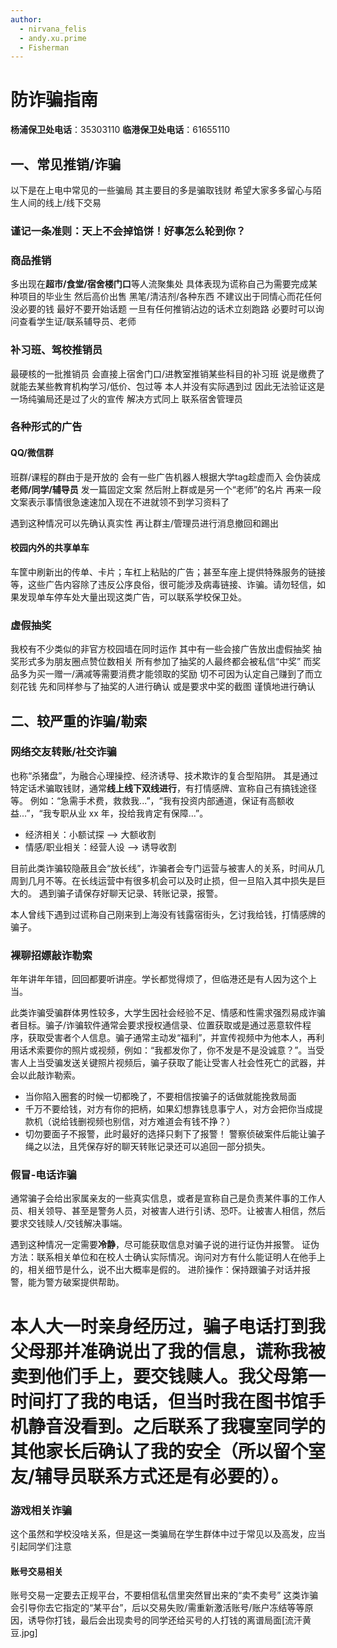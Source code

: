 ```yaml
---
author: 
  - nirvana_felis
  - andy.xu.prime
  - Fisherman
---
```


# 防诈骗指南

**杨浦保卫处电话**：35303110
**临港保卫处电话**：61655110

## 一、常见推销/诈骗

以下是在上电中常见的一些骗局 其主要目的多是骗取钱财 希望大家多多留心与陌生人间的线上/线下交易
### 谨记一条准则：**天上不会掉馅饼！好事怎么轮到你？**

### 商品推销

多出现在**超市/食堂/宿舍楼门口**等人流聚集处 具体表现为谎称自己为需要完成某种项目的毕业生  然后高价出售 黑笔/清洁剂/各种东西 
不建议出于同情心而花任何没必要的钱 最好不要开始话题 一旦有任何推销沾边的话术立刻跑路 必要时可以询问查看学生证/联系辅导员、老师 

### 补习班、驾校推销员

最硬核的一批推销员 会直接上宿舍门口/进教室推销某些科目的补习班 说是缴费了就能去某些教育机构学习/低价、包过等 本人并没有实际遇到过 因此无法验证这是一场纯骗局还是过了火的宣传 
解决方式同上 联系宿舍管理员

### 各种形式的广告

#### QQ/微信群
班群/课程的群由于是开放的 会有一些广告机器人根据大学tag趁虚而入 会伪装成**老师/同学/辅导员** 发一篇固定文案 然后附上群或是另一个“老师”的名片 再来一段文案表示事情很急速速加入现在不进就领不到学习资料了 

遇到这种情况可以先确认真实性 再让群主/管理员进行消息撤回和踢出

#### 校园内外的共享单车
车筐中刷新出的传单、卡片；车杠上粘贴的广告；甚至车座上提供特殊服务的链接等，这些广告内容除了违反公序良俗，很可能涉及病毒链接、诈骗。请勿轻信，如果发现单车停车处大量出现这类广告，可以联系学校保卫处。

### 虚假抽奖

我校有不少类似的非官方校园墙在同时运作 其中有一些会接广告放出虚假抽奖 抽奖形式多为朋友圈点赞位数相关 所有参加了抽奖的人最终都会被私信“中奖” 而奖品多为买一赠一/满减等需要消费才能领取的奖励
切不可因为认定自己赚到了而立刻花钱 先和同样参与了抽奖的人进行确认 或是要求中奖的截图 谨慎地进行确认

## 二、较严重的诈骗/勒索

### 网络交友转账/社交诈骗

也称“杀猪盘”，为融合心理操控、经济诱导、技术欺诈的复合型陷阱。
其是通过特定话术骗取钱财，通常**线上线下双线进行**，有打情感牌、宣称自己有搞钱途径等。
例如：“急需手术费，救救我...”，“我有投资内部通道，保证有高额收益...”，“我专职从业 xx 年，投给我肯定有保障...”。

- 经济相关：小额试探 --> 大额收割
- 情感/职业相关：经营人设 --> 诱导收割

目前此类诈骗较隐蔽且会“放长线”，诈骗者会专门运营与被害人的关系，时间从几周到几月不等。在长线运营中有很多机会可以及时止损，但一旦陷入其中损失是巨大的。
遇到骗子请保存好聊天记录、转账记录，报警。

本人曾线下遇到过谎称自己刚来到上海没有钱露宿街头，乞讨我给钱，打情感牌的骗子。

### 裸聊招嫖敲诈勒索

年年讲年年错，回回都要听讲座。学长都觉得烦了，但临港还是有人因为这个上当。

此类诈骗受骗群体男性较多，大学生因社会经验不足、情感和性需求强烈易成诈骗者目标。骗子/诈骗软件通常会要求授权通信录、位置获取或是通过恶意软件程序，获取受害者个人信息。骗子通常主动发“福利”，并宣传视频中为他本人，再利用话术索要你的照片或视频，例如：“我都发你了，你不发是不是没诚意？”。当受害人上当受骗发送关键照片视频后，骗子获取了能让受害人社会性死亡的武器，并会以此敲诈勒索。

- 当你陷入圈套的时候一切都晚了，不要相信按骗子的话做就能挽救局面
- 千万不要给钱，对方有你的把柄，如果幻想靠钱息事宁人，对方会把你当成提款机（说给钱删视频也别信，对方难道会有钱不挣？）
- 切勿要面子不报警，此时最好的选择只剩下了报警！ 警察侦破案件后能让骗子绳之以法，且凭保存好的聊天转账记录还可以追回一部分损失。

### 假冒-电话诈骗

通常骗子会给出家属亲友的一些真实信息，或者是宣称自己是负责某件事的工作人员、相关领导、甚至是警务人员，对被害人进行引诱、恐吓。让被害人相信，然后要求交钱赎人/交钱解决事端。

遇到这种情况一定需要**冷静**，尽可能获取信息对骗子说的进行证伪并报警。
证伪方法：联系相关单位和在校人士确认实际情况。询问对方有什么能证明人在他手上的，相关细节是什么，说不出大概率是假的。
进阶操作：保持跟骗子对话并报警，能为警方破案提供帮助。

本人大一时亲身经历过，骗子电话打到我父母那并准确说出了我的信息，谎称我被卖到他们手上，要交钱赎人。我父母第一时间打了我的电话，但当时我在图书馆手机静音没看到。之后联系了我寝室同学的其他家长后确认了我的安全（所以留个室友/辅导员联系方式还是有必要的）。
=======
### 游戏相关诈骗

这个虽然和学校没啥关系，但是这一类骗局在学生群体中过于常见以及高发，应当引起同学们注意
#### 账号交易相关
账号交易一定要去正规平台，不要相信私信里突然冒出来的“卖不卖号” 这类诈骗会引导你去它指定的“某平台”，后以交易失败/需重新激活账号/账户冻结等等原因，诱导你打钱，最后会出现卖号的同学还给买号的人打钱的离谱局面[流汗黄豆.jpg]
